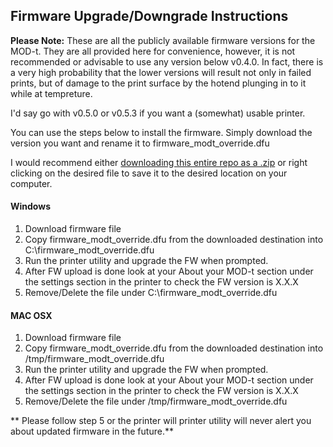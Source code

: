 Firmware Upgrade/Downgrade Instructions
---------------------------------------

**Please Note:** 
These are all the publicly available firmware versions for the MOD-t.  They are all provided here for convenience, however, it is not recommended or advisable to use any version below v0.4.0.  In fact, there is a very high probability that the lower versions will result not only in failed prints, but of damage to the print surface by the hotend plunging in to it while at tempreture.

I'd say go with v0.5.0 or v0.5.3 if you want a (somewhat) usable printer.

You can use the steps below to install the firmware. Simply download the version you want and rename it to firmware_modt_override.dfu

I would recommend either [downloading this entire repo as a .zip](https://github.com/ajfoul/MOD-t/archive/master.zip) or right clicking on the desired file to save it to the desired location on your computer.

#### Windows

1.	Download firmware file
2.	Copy firmware_modt_override.dfu from the downloaded destination into C:\firmware_modt_override.dfu
3.	Run the printer utility and upgrade the FW when prompted.
4.	After FW upload is done look at your About your MOD-t section under the settings section in the printer to check the FW version is X.X.X
5.	Remove/Delete the file under C:\firmware_modt_override.dfu

#### MAC OSX

1.	Download firmware file
2.	Copy firmware_modt_override.dfu from the downloaded destination into /tmp/firmware_modt_override.dfu
3.	Run the printer utility and upgrade the FW when prompted.
4.	After FW upload is done look at your About your MOD-t section under the settings section in the printer to check the FW version is X.X.X
5.	Remove/Delete the file under /tmp/firmware_modt_override.dfu

\** Please follow step 5 or the printer will printer utility will never alert you about updated firmware in the future.\*\*
